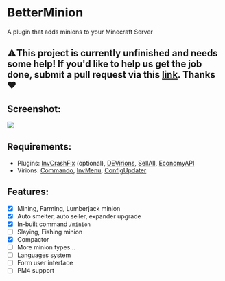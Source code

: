 # BetterMinion
A plugin that adds minions to your Minecraft Server

## ⚠️This project is currently **unfinished** and needs some help! If you'd like to help us get the job done, submit a pull request via this [link](https://github.com/Mcbeany/BetterMinion/pulls). Thanks❤️

## Screenshot:
<img src="https://media.discordapp.net/attachments/880873146159333476/886931358990086185/unknown.png?width=994&height=559">

## Requirements:
- Plugins: [InvCrashFix](https://github.com/Muqsit/InvCrashFix) (optional), [DEVirions](https://github.com/poggit/devirion), [SellAll](https://github.com/AndreasHGK/SellAll), [EconomyAPI](https://github.com/poggit-orphanage/EconomyS/tree/master/EconomyAPI/)
- Virions: [Commando](https://github.com/CortexPE/Commando), [InvMenu](https://github.com/Muqsit/InvMenu), [ConfigUpdater](https://github.com/ifera-mc/ConfigUpdater)

## Features:
- [x] Mining, Farming, Lumberjack minion
- [x] Auto smelter, auto seller, expander upgrade
- [x] In-built command `/minion`
- [ ] Slaying, Fishing minion
- [x] Compactor
- [ ] More minion types...
- [ ] Languages system
- [ ] Form user interface
- [ ] PM4 support
